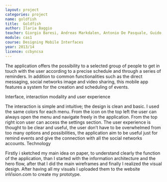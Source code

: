 ```yaml
---
layout: project
categories: project
name: goldfish
title:  Goldfish
author: Ilaria Baggio
teacher: Giorgio Baresi, Andreas Markdalen, Antonio De Pasquale, Guido Parlato / Frog Desing
module: cas1
course: Designing Mobile Interfaces
year: 2013/14
licence: ccbyncsa
---
```

The application offers the possibility to a selected group of people to get in touch with the user according to a precise schedule and through a series of reminders. In addition to common functionalities such as the direct messaging, social networks image and video sharing, this mobile app features a system for the creation and scheduling of events.

Interface, interaction modality and user experience

The interaction is simple and intuitive; the design is clean and basic. I used the same colors for each menu.
From the icon on the top left the user can always open the menu and navigate freely in the application. From the top right icon user can access the settings section. The user experience is thought to be clear and useful, the user don’t have to be overwhelmed from too many options and possibilities, the application aim to be useful just for remind events and give the connection with all the social networks accounts.
Technology

Firstly i sketched my main idea on paper, to understand clearly the function of the application, than I started with the information architecture and the hero flow, after that I did the main wireframes and finally I realized the visual design. After having all my visuals I uploaded them to the website inVision.com to create my prototype.